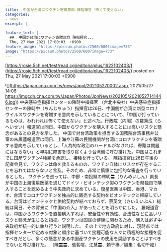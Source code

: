 ```yaml
---
title:  中国が台湾にワクチン寄贈意向 陳指揮官「怖くて使えない」  
categories:
- news
excerpt: |
  
feature_text: |
  ##  中国が台湾にワクチン寄贈意向 陳指揮官...
  Thu, 27 May 2021 17:00:03  +0900
feature_image: "https://picsum.photos/2560/600?image=733"
image: "https://picsum.photos/2560/600?image=733"
---
```


[https://rosie.5ch.net/test/read.cgi/editorialplus/1622102403/](https://rosie.5ch.net/test/read.cgi/editorialplus/1622102403/)
posted on Thu, 27 May 2021 17:00:03  +0900

<!--more-->

![](https://japan.cna.com.tw/news/apol/202105270002.aspx 2021/05/27 14:06 [https://imgcdn.cna.com.tw/Japan/Photos/JpnNews/202105/20210527141446.jpg)](https://imgcdn.cna.com.tw/Japan/Photos/JpnNews/202105/20210527141446.jpg)) 中央感染症指揮センターの陳時中指揮官 （台北中央社）中央感染症指揮センターの陳時中（ちんじちゅう）指揮官は26日、中国側が台湾に新型コロナウイルスワクチンを寄贈する意向を示していることについて、「中国が打っているものは、われわれは怖くて使えない」と述べた。行政院（内閣）の羅秉成（らへいせい）報道官は同日、中国からワクチンを購入することには高いリスクと懸念があるとの見方を示した。 中国で対台湾政策を担当する国務院台湾事務弁公室の朱鳳蓮報道官は同日、上海や江蘇の民間機関が台湾にコロナワクチンを寄贈する意向を示しているとし、「人為的な政治のハードルがなければ、寄贈は問題にはならない」と早期に障害を取り除くよう台湾側に呼び掛けた。中国はこれまでに国産ワクチン4種類を承認し、接種を行っている。 陳指揮官は26日午後の記者会見で、ワクチンは命を救えるものの、ワクチン自体にリスクが存在することを忘れてはならないと言及。そのため、非常に慎重に包括的な審査を行っているとした。 ワクチンを巡っては、中部・南投県の林明〓（りんめいしん）県長が中国の上海復星医薬を通じてドイツ・ビオンテック製のワクチンを県独自で購入することを認めるよう中央政府に求めている。復星医薬は中国、香港、マカオ、台湾でコロナワクチンを独占的に販売する契約をビオンテックと締結している。台湾はビオンテックと供給契約が結べておらず、蔡英文（さいえいぶん）総統は同日、その背景に「中国の介入」があったことを明らかにした。 羅報道官は、中国からワクチンを直接購入すれば、安全性や有効性、合法性などに高いリスクと懸念が生じると指摘。ワクチンは国民の健康に関わるため、購入は必ず中央政府が統一的に執り行うと説明した。 その上で地方政府に対し、現時点では指揮センターが定める対象と順序に基づいて接種可能な人々に積極的な接種を促すべきだとし、多くの懸念がある中国産ワクチンの使用を奨励することはすべきでないと呼び掛けた。 （陳〓〓、張茗喧、江慧〓、頼于榛／編集：名切千絵）
